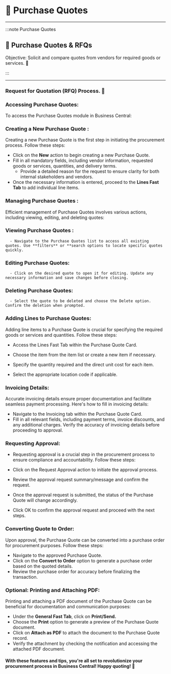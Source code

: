 #  🛒 Purchase Quotes
---

:::note Purchase Quotes
<div class="container">
    <div class="custom-note">
        <h2>🛒 Purchase Quotes & RFQs</h2>
        <p> Objective: Solicit and compare quotes from vendors for required goods or services. 🚀</p>
    </div>
</div>
:::

---

### Request for Quotation (RFQ) Process. 📝 
### Accessing Purchase Quotes:
To access the Purchase Quotes module in Business Central:

### Creating a New Purchase Quote :
Creating a new Purchase Quote is the first step in initiating the procurement process. Follow these steps:
- Click on the **New** action to begin creating a new Purchase Quote.
- Fill in all mandatory fields, including vendor information, requested goods or services, quantities, and delivery terms.
   - Provide a detailed reason for the request to ensure clarity for both internal stakeholders and vendors.
- Once the necessary information is entered, proceed to the **Lines Fast Tab** to add individual line items.

### Managing Purchase Quotes :
Efficient management of Purchase Quotes involves various actions, including viewing, editing, and deleting quotes:

   ### Viewing Purchase Quotes : 
      - Navigate to the Purchase Quotes list to access all existing quotes. Use **filters** or **search options to locate specific quotes quickly.
   ### Editing Purchase Quotes: 
      - Click on the desired quote to open it for editing. Update any necessary information and save changes before closing.

   ### Deleting Purchase Quotes: 
      - Select the quote to be deleted and choose the Delete option. Confirm the deletion when prompted.

### Adding Lines to Purchase Quotes:
Adding line items to a Purchase Quote is crucial for specifying the required goods or services and quantities. Follow these steps:

- Access the Lines Fast Tab within the Purchase Quote Card.

- Choose the item from the item list or create a new item if necessary.

- Specify the quantity required and the direct unit cost for each item.

- Select the appropriate location code if applicable.

### Invoicing Details:
Accurate invoicing details ensure proper documentation and facilitate seamless payment processing. Here's how to fill in invoicing details:

- Navigate to the Invoicing tab within the Purchase Quote Card.
- Fill in all relevant fields, including payment terms, invoice discounts, and any additional charges.
Verify the accuracy of invoicing details before proceeding to approval.

### Requesting Approval:
- Requesting approval is a crucial step in the procurement process to ensure compliance and accountability. Follow these steps:

- Click on the Request Approval action to initiate the approval process.
- Review the approval request summary/message and confirm the request.
- Once the approval request is submitted, the status of the Purchase Quote will change accordingly.
- Click OK to confirm the approval request and proceed with the next steps.

### **Converting Quote to Order:**
Upon approval, the Purchase Quote can be converted into a purchase order for procurement purposes. Follow these steps:

- Navigate to the approved Purchase Quote.
- Click on the **Convert to Order** option to generate a purchase order based on the quoted details.
- Review the purchase order for accuracy before finalizing the transaction.

### Optional: Printing and Attaching PDF:
Printing and attaching a PDF document of the Purchase Quote can be beneficial for documentation and communication purposes:

- Under the **General Fast Tab**, click on **Print/Send.**
- Choose the **Print** option to generate a preview of the Purchase Quote document.
- Click on **Attach as PDF** to attach the document to the Purchase Quote record.
- Verify the attachment by checking the notification and accessing the attached PDF document.

#### **With these features and tips, you're all set to revolutionize your procurement process in Business Central! Happy quoting! 🚀**